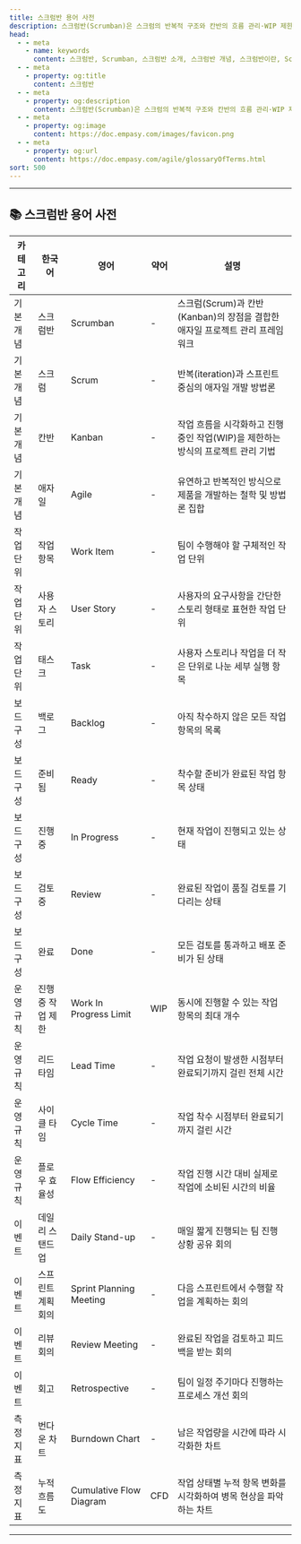 ```yaml
---
title: 스크럼반 용어 사전
description: 스크럼반(Scrumban)은 스크럼의 반복적 구조와 칸반의 흐름 관리·WIP 제한을 결합해 유연하고 효율적으로 작업을 관리하는 하이브리드 애자일 방법론입니다.
head:
  - - meta
    - name: keywords
      content: 스크럼반, Scrumban, 스크럼반 소개, 스크럼반 개념, 스크럼반이란, Scrumban 소개, Scrumban 개념, 스크럼과 칸반 차이, 스크럼 vs 칸반, 애자일 방법론, 애자일 프레임워크, 칸반 방법론, 스크럼 방법론, 스크럼반 프로세스, 스크럼반 운영 가이드, 스크럼반 보드, WIP 제한, 작업 흐름 관리, 칸반 보드 사용법, 스크럼반 장점, 스크럼반 특징, 스크럼반 효과, 스크럼반 활용 사례, 스크럼반 도입 효과, 스크럼반 Jira 설정, 스크럼반 보드 템플릿, Scrumban 툴, 스크럼반 협업툴, 스크럼반 워크플로우, 애자일 프로젝트 관리, 업무 효율화 방법론, 반복적 작업 관리, 병목 현상 해결
  - - meta
    - property: og:title
      content: 스크럼반
  - - meta
    - property: og:description
      content: 스크럼반(Scrumban)은 스크럼의 반복적 구조와 칸반의 흐름 관리·WIP 제한을 결합해 유연하고 효율적으로 작업을 관리하는 하이브리드 애자일 방법론입니다.
  - - meta
    - property: og:image
      content: https://doc.empasy.com/images/favicon.png
  - - meta
    - property: og:url
      content: https://doc.empasy.com/agile/glossaryOfTerms.html
sort: 500
---
```


---

## 📚 스크럼반 용어 사전

| 카테고리  | 한국어             | 영어                    | 약어 | 설명                                                                            |
| --------- | ------------------ | ----------------------- | ---- | ------------------------------------------------------------------------------- |
| 기본 개념 | 스크럼반           | Scrumban                | -    | 스크럼(Scrum)과 칸반(Kanban)의 장점을 결합한 애자일 프로젝트 관리 프레임워크    |
| 기본 개념 | 스크럼             | Scrum                   | -    | 반복(iteration)과 스프린트 중심의 애자일 개발 방법론                            |
| 기본 개념 | 칸반               | Kanban                  | -    | 작업 흐름을 시각화하고 진행 중인 작업(WIP)을 제한하는 방식의 프로젝트 관리 기법 |
| 기본 개념 | 애자일             | Agile                   | -    | 유연하고 반복적인 방식으로 제품을 개발하는 철학 및 방법론 집합                  |
| 작업 단위 | 작업 항목          | Work Item               | -    | 팀이 수행해야 할 구체적인 작업 단위                                             |
| 작업 단위 | 사용자 스토리      | User Story              | -    | 사용자의 요구사항을 간단한 스토리 형태로 표현한 작업 단위                       |
| 작업 단위 | 태스크             | Task                    | -    | 사용자 스토리나 작업을 더 작은 단위로 나눈 세부 실행 항목                       |
| 보드 구성 | 백로그             | Backlog                 | -    | 아직 착수하지 않은 모든 작업 항목의 목록                                        |
| 보드 구성 | 준비됨             | Ready                   | -    | 착수할 준비가 완료된 작업 항목 상태                                             |
| 보드 구성 | 진행 중            | In Progress             | -    | 현재 작업이 진행되고 있는 상태                                                  |
| 보드 구성 | 검토 중            | Review                  | -    | 완료된 작업이 품질 검토를 기다리는 상태                                         |
| 보드 구성 | 완료               | Done                    | -    | 모든 검토를 통과하고 배포 준비가 된 상태                                        |
| 운영 규칙 | 진행 중 작업 제한  | Work In Progress Limit  | WIP  | 동시에 진행할 수 있는 작업 항목의 최대 개수                                     |
| 운영 규칙 | 리드 타임          | Lead Time               | -    | 작업 요청이 발생한 시점부터 완료되기까지 걸린 전체 시간                         |
| 운영 규칙 | 사이클 타임        | Cycle Time              | -    | 작업 착수 시점부터 완료되기까지 걸린 시간                                       |
| 운영 규칙 | 플로우 효율성      | Flow Efficiency         | -    | 작업 진행 시간 대비 실제로 작업에 소비된 시간의 비율                            |
| 이벤트    | 데일리 스탠드업    | Daily Stand-up          | -    | 매일 짧게 진행되는 팀 진행 상황 공유 회의                                       |
| 이벤트    | 스프린트 계획 회의 | Sprint Planning Meeting | -    | 다음 스프린트에서 수행할 작업을 계획하는 회의                                   |
| 이벤트    | 리뷰 회의          | Review Meeting          | -    | 완료된 작업을 검토하고 피드백을 받는 회의                                       |
| 이벤트    | 회고               | Retrospective           | -    | 팀이 일정 주기마다 진행하는 프로세스 개선 회의                                  |
| 측정 지표 | 번다운 차트        | Burndown Chart          | -    | 남은 작업량을 시간에 따라 시각화한 차트                                         |
| 측정 지표 | 누적 흐름도        | Cumulative Flow Diagram | CFD  | 작업 상태별 누적 항목 변화를 시각화하여 병목 현상을 파악하는 차트               |

---
